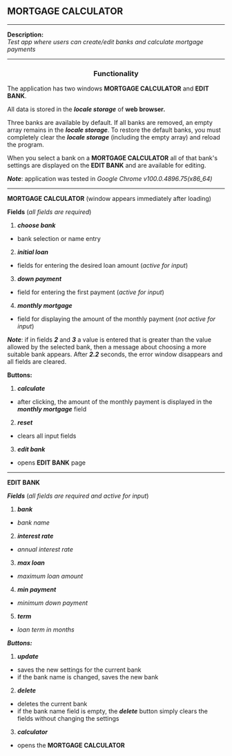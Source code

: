 ## MORTGAGE CALCULATOR

---
__Description:__<br/>
 _Test app where users can create/edit banks and calculate mortgage payments_
___
<h3 align="center">Functionality</h3>

The application has two windows __MORTGAGE CALCULATOR__ and __EDIT BANK__.

All data is stored in the ___locale storage___ of __web browser.__

Three banks are available by default. If all banks are removed, an empty array remains in the ___locale storage___. To restore the default banks, you must completely clear the ___locale storage___ (including the empty array) and reload the program.

When you select a bank on a __MORTGAGE CALCULATOR__ all of that bank's settings are displayed on the __EDIT BANK__  and are available for editing.



___Note___:
application was tested in _Google Chrome v100.0.4896.75(x86_64)_

---

__MORTGAGE CALCULATOR__ (window appears immediately after loading)

__Fields__ (_all fields are required_)

1. ___choose bank___ 
- bank selection or name entry

2. ___initial loan___ 
- fields for entering the desired loan amount
(_active for input_)

3. ___down payment___ 
- field for entering the first payment
(_active for input_)

4. ___monthly mortgage___ 
- field for displaying the amount of the monthly payment
(_not active for input_)

___Note___:
if in fields ___2___ and ___3___ a value is entered that is greater than the value allowed by the selected bank, then a message about choosing a more suitable bank appears. After ___2.2___ seconds, the error window disappears and all fields are cleared.

__Buttons:__
1. ___calculate___ 
- after clicking, the amount of the monthly payment is displayed in the  ___monthly mortgage___ field

2. ___reset___ 
- clears all input fields

3. ___edit bank___ 
- opens __EDIT BANK__ page

---

__EDIT BANK__

___Fields___ (_all fields are required and active for input_) 

1. ___bank___ 
- _bank name_

2. ___interest rate___ 
- _annual interest rate_

3. ___max loan___
 - _maximum loan amount_

4. ___min payment___ 
- _minimum down payment_

5. ___term___ 
- _loan term in months_

___Buttons:___
1. ___update___ 
- saves the new settings for the current bank
- if the bank name is changed, saves the new bank

2. ___delete___ 
- deletes the current bank
- if the bank name field is empty, the ___delete___ button simply clears the fields without changing the settings

3. ___calculator___ 
- opens the __MORTGAGE CALCULATOR__
